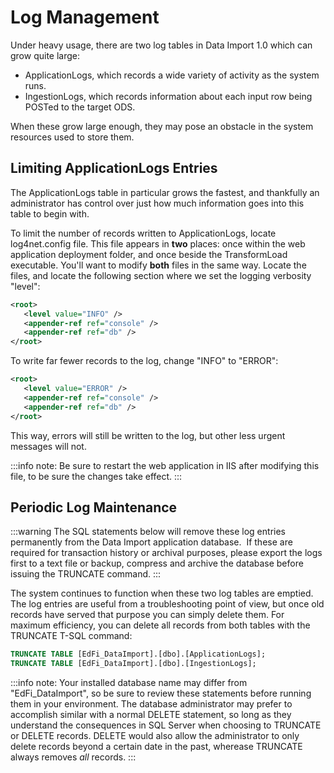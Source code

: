 # Log Management

Under heavy usage, there are two log tables in Data Import 1.0 which can grow
quite large:

* ApplicationLogs, which records a wide variety of activity as the system
    runs.
* IngestionLogs, which records information about each input row being POSTed
    to the target ODS.

When these grow large enough, they may pose an obstacle in the system resources
used to store them.

## Limiting ApplicationLogs Entries

The ApplicationLogs table in particular grows the fastest, and thankfully an
administrator has control over just how much information goes into this table to
begin with.

To limit the number of records written to ApplicationLogs, locate log4net.config
file. This file appears in **two** places: once within the web application
deployment folder, and once beside the TransformLoad executable. You'll want to
modify **both** files in the same way. Locate the files, and locate the
following section where we set the logging verbosity "level":

```xml
<root>
   <level value="INFO" />
   <appender-ref ref="console" />
   <appender-ref ref="db" />
</root>
```

To write far fewer records to the log, change "INFO" to "ERROR":

```xml
<root>
   <level value="ERROR" />
   <appender-ref ref="console" />
   <appender-ref ref="db" />
</root>
```

This way, errors will still be written to the log, but other less urgent
messages will not.

:::info note:
  Be sure to restart the web application in IIS after modifying this
  file, to be sure the changes take effect.
:::

## Periodic Log Maintenance

:::warning
  The SQL statements below will remove these log entries permanently
  from the Data Import application database.  If these are required for
  transaction history or archival purposes, please export the logs first to a text
  file or backup, compress and archive the database before issuing the TRUNCATE
  command.
:::

The system continues to function when these two log tables are emptied. The log
entries are useful from a troubleshooting point of view, but once old records
have served that purpose you can simply delete them. For maximum efficiency, you
can delete all records from both tables with the TRUNCATE T-SQL command:

```sql title="Erase All Log Records"
TRUNCATE TABLE [EdFi_DataImport].[dbo].[ApplicationLogs];
TRUNCATE TABLE [EdFi_DataImport].[dbo].[IngestionLogs];
```

:::info note:
  Your installed database name may differ from "EdFi\_DataImport", so be
  sure to review these statements before running them in your environment. The
  database administrator may prefer to accomplish similar with a normal DELETE
  statement, so long as they understand the consequences in SQL Server when
  choosing to TRUNCATE or DELETE records. DELETE would also allow the
  administrator to only delete records beyond a certain date in the past, wherease
  TRUNCATE always removes _all_ records.
:::

